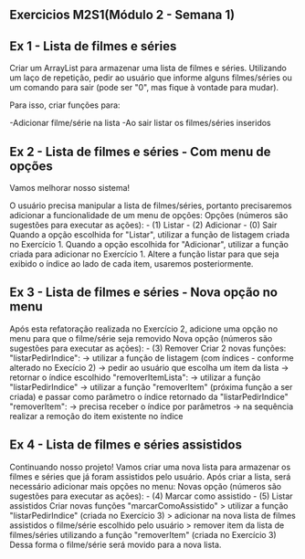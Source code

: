 ## Exercicios M2S1(Módulo 2 - Semana 1)

## Ex 1 - Lista de filmes e séries
Criar um ArrayList para armazenar uma lista de filmes e séries.
Utilizando um laço de repetição, pedir ao usuário que informe alguns filmes/séries ou um comando para sair (pode ser "0", mas fique à vontade para mudar).

Para isso, criar funções para:

-Adicionar filme/série na lista
-Ao sair listar os filmes/séries inseridos

## Ex 2 - Lista de filmes e séries - Com menu de opções
Vamos melhorar nosso sistema!

O usuário precisa manipular a lista de filmes/séries, portanto precisaremos adicionar a funcionalidade de um menu de opções:
Opções (números são sugestões para executar as ações):
    - (1) Listar
    - (2) Adicionar
    - (0) Sair
Quando a opção escolhida for "Listar", utilizar a função de listagem criada no Exercício 1.
Quando a opção escolhida for "Adicionar", utilizar a função criada para adicionar no Exercício 1.
Altere a função listar para que seja exibido o índice ao lado de cada item, usaremos posteriormente.

## Ex 3 - Lista de filmes e séries - Nova opção no menu
Após esta refatoração realizada no Exercício 2, adicione uma opção no menu para que o filme/série seja removido
Nova opção (números são sugestões para executar as ações):
    - (3) Remover
Criar 2 novas funções:
    "listarPedirIndice":
        -> utilizar a função de listagem (com índices - conforme alterado no Execício 2)
        -> pedir ao usuário que escolha um item da lista
        -> retornar o índice escolhido
    "removerItemLista":
        -> utilizar a função "listarPedirIndice"
       -> utilizar a função "removerItem" (próxima função a ser criada) e passar como parâmetro o índice retornado da "listarPedirIndice"
    "removerItem":
        -> precisa receber o índice por parâmetros
        -> na sequência realizar a remoção do item existente no índice

## Ex 4 - Lista de filmes e séries assistidos
Continuando nosso projeto!
Vamos criar uma nova lista para armazenar os filmes e séries que já foram assistidos pelo usuário.
Após criar a lista, será necessário adicionar mais opções no menu:
Novas opção (números são sugestões para executar as ações):
    - (4) Marcar como assistido
    - (5) Listar assistidos
Criar novas funções
    "marcarComoAssistido"
        > utilizar a função "listarPedirIndice" (criada no Exercício 3)
        > adicionar na nova lista de filmes assistidos o filme/série escolhido pelo usuário
        > remover item da lista de filmes/séries utilizando a função "removerItem" (criada no Exercício 3)
Dessa forma o filme/série será movido para a nova lista.
